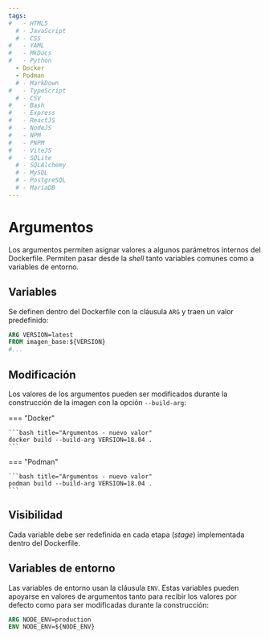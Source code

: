 ```yaml
---
tags:
#   - HTML5
  # - JavaScript
  # - CSS
#   - YAML
#   - MkDocs
#   - Python
  - Docker
  - Podman
  # - MarkDown
#   - TypeScript
  # - CSV
#   - Bash
#   - Express
#   - ReactJS
#   - NodeJS
#   - NPM
#   - PNPM
#   - ViteJS
#   - SQLite
  # - SQLAlchemy
  # - MySQL
  # - PostgreSQL
  # - MariaDB
---
```


# Argumentos

Los argumentos permiten asignar valores a algunos parámetros internos del Dockerfile.
Permiten pasar desde la *shell* tanto variables comunes como a variables de entorno.

## Variables

Se definen dentro del Dockerfile 
con la cláusula `ARG` 
y traen un valor predefinido:


```Dockerfile title="Argumentos - definición"
ARG VERSION=latest
FROM imagen_base:${VERSION}
#...
```


## Modificación

Los valores de los argumentos
pueden ser modificados durante la construcción de la imagen con la opción `--build-arg`:

=== "Docker"

    ```bash title="Argumentos - nuevo valor"
    docker build --build-arg VERSION=18.04 .
    ```

=== "Podman"

    ```bash title="Argumentos - nuevo valor"
    podman build --build-arg VERSION=18.04 .
    ```


## Visibilidad

Cada variable debe ser redefinida en cada etapa (*stage*) implementada dentro del Dockerfile.


## Variables de entorno

Las variables de entorno usan la cláusula `ENV`.
Estas variables pueden apoyarse en valores de argumentos
tanto para recibir los valores por defecto 
como para ser modificadas durante la construcción:

```Dockerfile title=""
ARG NODE_ENV=production
ENV NODE_ENV=${NODE_ENV}
```